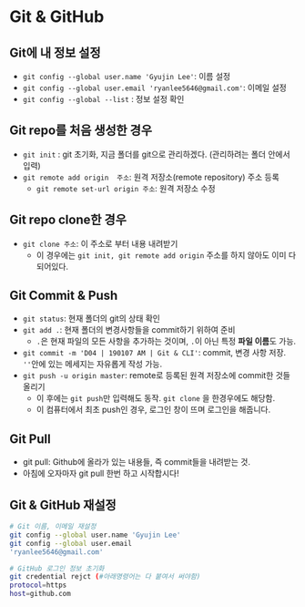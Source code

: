 # Git & GitHub

## Git에 내 정보 설정

* `git config --global user.name 'Gyujin Lee'`:  이름 설정
* `git config --global user.email 'ryanlee5646@gmail.com'`: 이메일 설정
* `git config --global --list` : 정보 설정 확인

## Git repo를 처음 생성한 경우

* `git init` :  git 초기화, 지금 폴더를 git으로 관리하겠다. (관리하려는 폴더 안에서 입력)
* `git remote add origin  주소`: 원격 저장소(remote repository) 주소 등록
  * `git remote set-url origin 주소`: 원격 저장소 수정



## Git repo clone한 경우

* `git clone 주소`: 이 주소로 부터 내용 내려받기
  * 이 경우에는 `git init, git remote add origin` 주소를 하지 않아도 이미 다 되어있다.

## Git Commit & Push

* `git status`: 현재 폴더의 git의 상태 확인
* `git add .`: 현재 폴더의 변경사항들을 commit하기 위하여 준비
  * `.`은 현재 파일의 모든 사항을 추가하는 것이며, `.`이 아닌 특정 **파일 이름**도 가능.
* `git commit -m 'D04 | 190107 AM | Git & CLI'`: commit, 변경 사항 저장. `''`안에 있는 메세지는 자유롭게 작성 가능.
* `git push -u origin master`:  remote로 등록된 원격 저장소에 commit한 것들 올리기
  * 이 후에는 `git push`만 입력해도 동작. `git clone` 을 한경우에도 해당함.
  * 이 컴퓨터에서 최초 push인 경우, 로그인 창이 뜨며 로그인을 해줍니다. 

## Git Pull

* git pull: Github에 올라가 있는 내용들, 즉 commit들을 내려받는 것.
* 아침에 오자마자 git pull 한번 하고 시작합시다!



## Git & GitHub 재설정

```bash
# Git 이름, 이메일 재설정
git config --global user.name 'Gyujin Lee'
git config --global user.email
'ryanlee5646@gmail.com'

# GitHub 로그인 정보 초기화
git credential rejct (#아래명령어는 다 붙여서 써야함)
protocol=https
host=github.com
```

